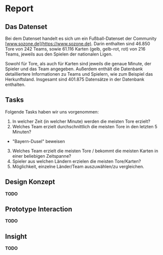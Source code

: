 # Report

## Das Datenset

Bei dem Datenset handelt es sich um ein Fußball-Datenset der Community [www.sozone.de](https://www.sozone.de). Darin enthalten sind 46.850 Tore von 242 Teams, sowie 61.116 Karten (gelb, gelb-rot, rot) von 216 Teams, jeweils aus den Spielen der nationalen Ligen.  

Sowohl für Tore, als auch für Karten sind jeweils die genaue Minute, der Spieler und das Team angegeben. Außerdem enthält die Datenbank detailliertere Informationen zu Teams und Spielern, wie zum Beispiel das Herkunftsland. Insgesamt sind 401.875 Datensätze in der Datenbank enthalten. 

## Tasks

Folgende Tasks haben wir uns vorgenommen: 
1. In welcher Zeit (in welcher Minute) werden die meisten Tore erzielt? 
2. Welches Team erzielt durchschnittlich die meisten Tore in den letzten 5 Minuten? 
  * "Bayern-Dusel" beweisen
3. Welches Team erzielt die meisten Tore / bekommt die meisten Karten in einer beliebigen Zeitspanne?
4. Spieler aus welchen Ländern erzielen die meisten Tore/Karten?
5. Möglichkeit, einzelne Länder/Team auszuwählen/zu vergleichen. 

## Design Konzept

**TODO**

## Prototype Interaction

**TODO**

## Insight

**TODO**
